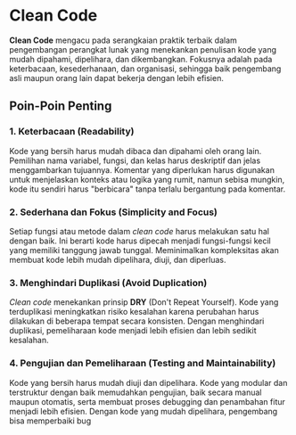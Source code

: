 # Clean Code

**Clean Code** mengacu pada serangkaian praktik terbaik dalam pengembangan perangkat lunak yang menekankan penulisan kode yang mudah dipahami, dipelihara, dan dikembangkan. Fokusnya adalah pada keterbacaan, kesederhanaan, dan organisasi, sehingga baik pengembang asli maupun orang lain dapat bekerja dengan lebih efisien.

## Poin-Poin Penting

### 1. Keterbacaan (Readability)
Kode yang bersih harus mudah dibaca dan dipahami oleh orang lain. Pemilihan nama variabel, fungsi, dan kelas harus deskriptif dan jelas menggambarkan tujuannya. Komentar yang diperlukan harus digunakan untuk menjelaskan konteks atau logika yang rumit, namun sebisa mungkin, kode itu sendiri harus "berbicara" tanpa terlalu bergantung pada komentar.

### 2. Sederhana dan Fokus (Simplicity and Focus)
Setiap fungsi atau metode dalam *clean code* harus melakukan satu hal dengan baik. Ini berarti kode harus dipecah menjadi fungsi-fungsi kecil yang memiliki tanggung jawab tunggal. Meminimalkan kompleksitas akan membuat kode lebih mudah dipelihara, diuji, dan diperluas.

### 3. Menghindari Duplikasi (Avoid Duplication)
*Clean code* menekankan prinsip **DRY** (Don't Repeat Yourself). Kode yang terduplikasi meningkatkan risiko kesalahan karena perubahan harus dilakukan di beberapa tempat secara konsisten. Dengan menghindari duplikasi, pemeliharaan kode menjadi lebih efisien dan lebih sedikit kesalahan.

### 4. Pengujian dan Pemeliharaan (Testing and Maintainability)
Kode yang bersih harus mudah diuji dan dipelihara. Kode yang modular dan terstruktur dengan baik memudahkan pengujian, baik secara manual maupun otomatis, serta membuat proses debugging dan penambahan fitur menjadi lebih efisien. Dengan kode yang mudah dipelihara, pengembang bisa memperbaiki bug
